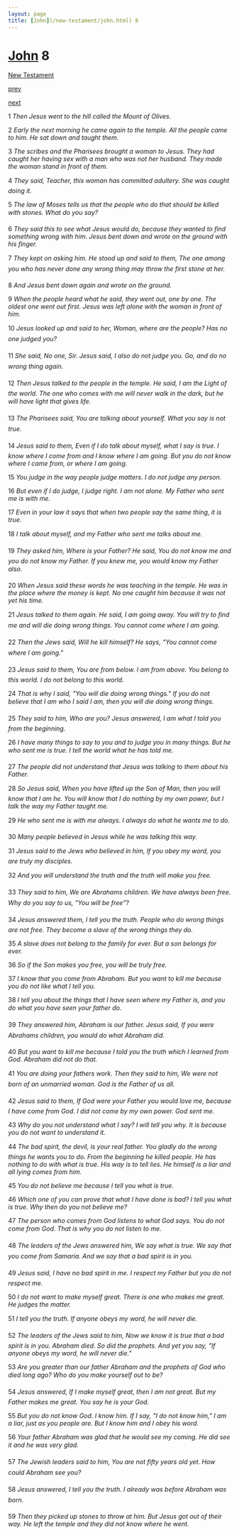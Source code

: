 ```yaml
---
layout: page
title: [John](/new-testament/john.html) 8
---
```


# [John](/new-testament/john.html) 8

[New Testament](/new-testament.html)


[prev](/new-testament/john/john-7.html)


[next](/new-testament/john/john-9.html)

1 _Then Jesus went to the hill called the Mount of Olives._

2 _Early the next morning he came again to the temple. All the people came to him. He sat down and taught them._

3 _The scribes and the Pharisees brought a woman to Jesus. They had caught her having sex with a man who was not her husband. They made the woman stand in front of them._

4 _They said, Teacher, this woman has committed adultery. She was caught doing it._

5 _The law of Moses tells us that the people who do that should be killed with stones. What do you say?_

6 _They said this to see what Jesus would do, because they wanted to find something wrong with him. Jesus bent down and wrote on the ground with his finger._

7 _They kept on asking him. He stood up and said to them, The one among you who has never done any wrong thing may throw the first stone at her._

8 _And Jesus bent down again and wrote on the ground._

9 _When the people heard what he said, they went out, one by one. The oldest one went out first. Jesus was left alone with the woman in front of him._

10 _Jesus looked up and said to her, Woman, where are the people? Has no one judged you?_

11 _She said, No one, Sir. Jesus said, I also do not judge you. Go, and do no wrong thing again._

12 _Then Jesus talked to the people in the temple. He said, I am the Light of the world. The one who comes with me will never walk in the dark, but he will have light that gives life._

13 _The Pharisees said, You are talking about yourself. What you say is not true._

14 _Jesus said to them, Even if I do talk about myself, what I say is true. I know where I come from and I know where I am going. But you do not know where I came from, or where I am going._

15 _You judge in the way people judge matters. I do not judge any person._

16 _But even if I do judge, I judge right. I am not alone. My Father who sent me is with me._

17 _Even in your law it says that when two people say the same thing, it is true._

18 _I talk about myself, and my Father who sent me talks about me._

19 _They asked him, Where is your Father? He said, You do not know me and you do not know my Father. If you knew me, you would know my Father also._

20 _When Jesus said these words he was teaching in the temple. He was in the place where the money is kept. No one caught him because it was not yet his time._

21 _Jesus talked to them again. He said, I am going away. You will try to find me and will die doing wrong things. You cannot come where I am going._

22 _Then the Jews said, Will he kill himself? He says, "You cannot come where I am going."  _

23 _Jesus said to them, You are from below. I am from above. You belong to this world. I do not belong to this world._

24 _That is why I said, "You will die doing wrong things." If you do not believe that I am who I said I am, then you will die doing wrong things._

25 _They said to him, Who are you? Jesus answered, I am what I told you from the beginning._

26 _I have many things to say to you and to judge you in many things. But he who sent me is true. I tell the world what he has told me._

27 _The people did not understand that Jesus was talking to them about his Father._

28 _So Jesus said, When you have lifted up the Son of Man, then you will know that I am he.  You will know that I do nothing by my own power, but I talk the way my Father taught me._

29 _He who sent me is with me always. I always do what he wants me to do._

30 _Many people believed in Jesus while he was talking this way._

31 _Jesus said to the Jews who believed in him, If you obey my word, you are truly my disciples._

32 _And you will understand the truth and the truth will make you free._

33 _They said to him, We are Abrahams children. We have always been free. Why do you say to us, "You will be free"?_

34 _Jesus answered them, I tell you the truth. People who do wrong things are not free.  They become a slave of the wrong things they do._

35 _A slave does not belong to the family for ever. But a son belongs for ever._

36 _So if the Son makes you free, you will be truly free._

37 _I know that you come from Abraham. But you want to kill me because you do not like what I tell you._

38 _I tell you about the things that I have seen where my Father is, and you do what you have seen your father do._

39 _They answered him, Abraham is our father. Jesus said, If you were Abrahams children, you would do what Abraham did._

40 _But you want to kill me because I told you the truth which I learned from God. Abraham did not do that._

41 _You are doing your fathers work. Then they said to him, We were not born of an unmarried woman. God is the Father of us all._

42 _Jesus said to them, If God were your Father you would love me, because I have come from God. I did not come by my own power. God sent me._

43 _Why do you not understand what I say? I will tell you why. It is because you do not want to understand it._

44 _The bad spirit, the devil, is your real father. You gladly do the wrong things he wants you to do. From the beginning he killed people. He has nothing to do with what is true.  His way is to tell lies. He himself is a liar and all lying comes from him._

45 _You do not believe me because I tell you what is true._

46 _Which one of you can prove that what I have done is bad? I tell you what is true. Why then do you not believe me?_

47 _The person who comes from God listens to what God says. You do not come from God.  That is why you do not listen to me._

48 _The leaders of the Jews answered him, We say what is true. We say that you come from Samaria. And we say that a bad spirit is in you._

49 _Jesus said, I have no bad spirit in me. I respect my Father but you do not respect me._

50 _I do not want to make myself great. There is one who makes me great. He judges the matter._

51 _I tell you the truth. If anyone obeys my word, he will never die._

52 _The leaders of the Jews said to him, Now we know it is true that a bad spirit is in you.  Abraham died. So did the prophets. And yet you say, "If anyone obeys my word, he will never die."_

53 _Are you greater than our father Abraham and the prophets of God who died long ago?  Who do you make yourself out to be?_

54 _Jesus answered, If I make myself great, then I am not great. But my Father makes me great. You say he is your God._

55 _But you do not know God. I know him. If I say, "I do not know him," I am a liar, just as you people are. But I know him and I obey his word._

56 _Your father Abraham was glad that he would see my coming. He did see it and he was very glad._

57 _The Jewish leaders said to him, You are not fifty years old yet. How could Abraham see you?_

58 _Jesus answered, I tell you the truth. I already was before Abraham was born._

59 _Then they picked up stones to throw at him. But Jesus got out of their way. He left the temple and they did not know where he went._

